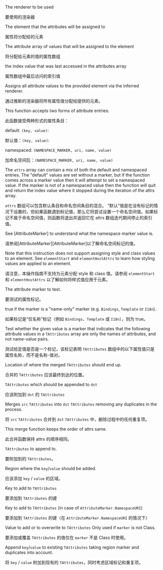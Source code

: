 The renderer to be used

要使用的渲染器

The element that the attributes will be assigned to

属性将分配给的元素

The attribute array of values that will be assigned to the element

将分配给元素的值的属性数组

the index value that was last accessed in the attributes array

属性数组中最后访问的索引值

Assigns all attribute values to the provided element via the inferred renderer.

通过推断的渲染器将所有属性值分配给提供的元素。

This function accepts two forms of attribute entries:

此函数接受两种形式的属性条目：

default: `(key, value)`:

默认值：`(key, value)`:

namespaced: `(NAMESPACE_MARKER, uri, name, value)`

加命名空间后：`(NAMESPACE_MARKER, uri, name, value)`

The `attrs` array can contain a mix of both the default and namespaced entries.
The "default" values are set without a marker, but if the function comes across
a marker value then it will attempt to set a namespaced value. If the marker is
not of a namespaced value then the function will quit and return the index value
where it stopped during the iteration of the attrs array.

`attrs` 数组可以包含默认条目和命名空间条目的混合。
“默认”值是在没有标记的情况下设置的，但如果函数遇到标记值，那么它将尝试设置一个命名空间值。如果标记不属于命名空间值，则函数将退出并返回它在
attrs 数组迭代期间停止的索引值。

See [AttributeMarker] to understand what the namespace marker value is.

请参阅[AttributeMarker][AttributeMarker]以了解命名空间标记的值。

Note that this instruction does not support assigning style and class values to
an element. See `elementStart` and `elementHostAttrs` to learn how styling values
are applied to an element.

请注意，本操作指南不支持为元素分配 style 和 class 值。请参阅 `elementStart` 和 `elementHostAttrs`
以了解如何将样式值应用于元素。

The attribute marker to test.

要测试的属性标记。

true if the marker is a "name-only" marker \(e.g. `Bindings`, `Template` or `I18n`\).

如果标记是“仅名称”标记（例如 `Bindings`、`Template` 或 `I18n`），则为 true。

Test whether the given value is a marker that indicates that the following
attribute values in a `TAttributes` array are only the names of attributes,
and not name-value pairs.

测试给定值是否是一个标记，该标记表明 `TAttributes`
数组中的以下属性值只是属性名称，而不是名称-值对。

Location of where the merged `TAttributes` should end up.

合并的 `TAttributes` 应该最终到达的位置。

`TAttributes` which should be appended to `dst`

应该附加到 `dst` 的 `TAttributes`

Merges `src` `TAttributes` into `dst` `TAttributes` removing any duplicates in the process.

将 `src` `TAttributes` 合并到 `dst` `TAttributes` 中，删除过程中的任何重复项。

This merge function keeps the order of attrs same.

此合并函数保持 attrs 的顺序相同。

`TAttributes` to append to.

要附加到的 `TAttributes`。

Region where the `key`/`value` should be added.

应该添加 `key` / `value` 的区域。

Key to add to `TAttributes`

要添加到 `TAttributes` 的键

Key to add to `TAttributes` \(in case of `AttributeMarker.NamespaceURI`\)

要添加到 `TAttributes` 的键（在 `AttributeMarker.NamespaceURI` 的情况下）

Value to add or to overwrite to `TAttributes` Only used if `marker` is not Class.

要添加或覆盖 `TAttributes` 的值仅在 `marker` 不是 Class 时使用。

Append `key`/`value` to existing `TAttributes` taking region marker and duplicates into account.

将 `key` / `value` 附加到现有的 `TAttributes`，同时考虑区域标记和重复项。